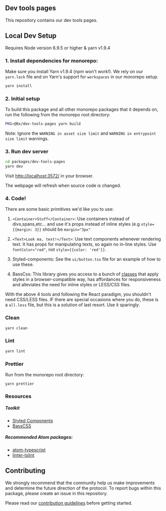 ## Dev tools pages

This repository contains our dev tools pages.

## Local Dev Setup

Requires Node version 6.9.5 or higher & yarn v1.9.4

### 1. Install dependencies for monorepo:

Make sure you install Yarn v1.9.4 (npm won't work!). We rely on our `yarn.lock` file and on Yarn's support for `workspaces` in our monorepo setup.

```bash
yarn install
```

### 2. Initial setup

To build this package and all other monorepo packages that it depends on, run the following from the monorepo root directory:

```bash
PKG=@0x/dev-tools-pages yarn build
```

Note: Ignore the `WARNING in asset size limit` and `WARNING in entrypoint size limit` warnings.

### 3. Run dev server

```bash
cd packages/dev-tools-pages
yarn dev
```

Visit [http://localhost:3572/](http://localhost:3572/) in your browser.

The webpage will refresh when source code is changed.

### 4. Code!

There are some basic primitives we'd like you to use:

1.  `<Container>Stuff</Container>`: Use containers instead of divs,spans,etc... and use it's props instead of inline styles (e.g `style={{margin: 3}}` should be `margin="3px"`

2.  `<Text>Look ma, text!</Text>`: Use text components whenever rendering text. It has props for manipulating texts, so again no in-line styles. Use `fontColor="red"`, not `style={{color: 'red'}}`.

3.  Styled-components: See the `ui/button.tsx` file for an example of how to use these.

4.  BassCss: This library gives you access to a bunch of [classes](http://basscss.com/) that apply styles in a browser-compatible way, has affordances for responsiveness and alleviates the need for inline styles or LESS/CSS files.

With the above 4 tools and following the React paradigm, you shouldn't need CSS/LESS files. IF there are special occasions where you do, these is a `all.less` file, but this is a solution of last resort. Use it sparingly.

### Clean

```bash
yarn clean
```

### Lint

```bash
yarn lint
```

### Prettier

Run from the monorepo root directory:

```
yarn prettier
```

### Resources

##### Toolkit

-   [Styled Components](https://www.styled-components.com/)
-   [BassCSS](http://basscss.com/)

##### Recommended Atom packages:

-   [atom-typescript](https://atom.io/packages/atom-typescript)
-   [linter-tslint](https://atom.io/packages/linter-tslint)

## Contributing

We strongly recommend that the community help us make improvements and determine the future direction of the protocol. To report bugs within this package, please create an issue in this repository.

Please read our [contribution guidelines](../../CONTRIBUTING.md) before getting started.
